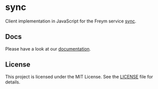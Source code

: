 # sync

Client implementation in JavaScript for the Freym service [sync](https://github.com/fraym/sync).

## Docs

Please have a look at our [documentation](https://docs.freym.becklyn.app/docs/services/sync/sdk).

## License

This project is licensed under the MIT License. See the [LICENSE](LICENSE) file for details.

